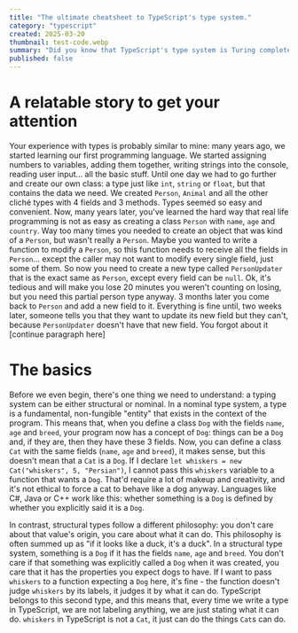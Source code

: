 ```yaml
---
title: "The ultimate cheatsheet to TypeScript's type system."
category: "typescript"
created: 2025-03-20
thumbnail: test-code.webp
summary: "Did you know that TypeScript's type system is Turing complete?"
published: false
---
```

# A relatable story to get your attention
Your experience with types is probably similar to mine: many years ago, we started learning our first programming language. We started assigning numbers to variables, adding them together, writing strings into the console, reading user input... all the basic stuff. Until one day we had to go further and create our own class: a type just like `int`, `string` or `float`, but that contains the data we need. We created `Person`, `Animal` and all the other cliché types with 4 fields and 3 methods. Types seemed so easy and convenient. Now, many years later, you've learned the hard way that real life programming is not as easy as creating a class `Person` with `name`, `age` and `country`. Way too many times you needed to create an object that was kind of a `Person`, but wasn't really a `Person`. Maybe you wanted to write a function to modify a `Person`, so this function needs to receive all the fields in `Person`... except the caller may not want to modify every single field, just some of them. So now you need to create a new type called `PersonUpdater` that is the exact same as `Person`, except every field can be `null`. Ok, it's tedious and will make you lose 20 minutes you weren't counting on losing, but you need this partial person type anyway. 3 months later you come back to `Person` and add a new field to it. Everything is fine until, two weeks later, someone tells you that they want to update its new field but they can't, because `PersonUpdater` doesn't have that new field. You forgot about it [continue paragraph here]

# The basics
Before we even begin, there's one thing we need to understand: a typing system can be either structural or nominal. In a nominal type system, a type is a fundamental, non-fungible "entity" that exists in the context of the program. This means that, when you define a class `Dog` with the fields `name`, `age` and `breed`, your program now has a concept of `Dog`: things can be a `Dog` and, if they are, then they have these 3 fields. Now, you can define a class `Cat` with the same fields (`name`, `age` and `breed`), it makes sense, but this doesn't mean that a `Cat` is a `Dog`. If I declare `let whiskers = new Cat("whiskers", 5, "Persian")`, I cannot pass this `whiskers` variable to a function that wants a `Dog`. That'd require a lot of makeup and creativity, and it's not ethical to force a cat to behave like a dog anyway. Languages like C#, Java or C++ work like this: whether something is a `Dog` is defined by whether you explicitly said it is a `Dog`.

In contrast, structural types follow a different philosophy: you don't care about that value's origin, you care about what it can do. This philosophy is often summed up as "if it looks like a duck, it's a duck". In a structural type system, something is a `Dog` if it has the fields `name`, `age` and `breed`. You don't care if that something was explicitly called a `Dog` when it was created, you care that it has the properties you expect dogs to have. If I want to pass `whiskers` to a function expecting a `Dog` here, it's fine - the function doesn't judge `whiskers` by its labels, it judges it by what it can do. TypeScript belongs to this second type, and this means that, every time we write a type in TypeScript, we are not labeling anything, we are just stating what it can do. `whiskers` in TypeScript is not a `Cat`, it just can do the things `Cat`s can do.